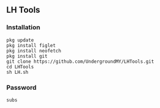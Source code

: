 ## LH Tools
### Installation
```
pkg update
pkg install figlet
pkg install neofetch
pkg install git
git clone https://github.com/UndergroundMY/LHTools.git
cd LHTools
sh LH.sh
```

### Password
```subs```
